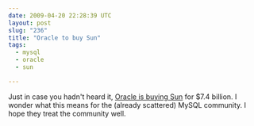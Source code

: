 ```yaml
---
date: 2009-04-20 22:28:39 UTC
layout: post
slug: "236"
title: "Oracle to buy Sun"
tags:
  - mysql
  - oracle
  - sun

---
```

<p>Just in case you hadn't heard it, <a href="http://www.sun.com/third-party/global/oracle/index.jsp">Oracle is buying Sun</a> for $7.4 billion. I wonder what this means for the (already scattered) MySQL community. I hope they treat the community well.</p>
